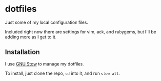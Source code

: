 # dotfiles

Just some of my local configuration files.

Included right now there are settings for vim, ack, and rubygems, but I'll be
adding more as I get to it.

## Installation

I use [GNU Stow][0] to manage my dotfiles.

To install, just clone the repo, `cd` into it, and run `stow all`.

[0]: http://www.gnu.org/software/stow/
